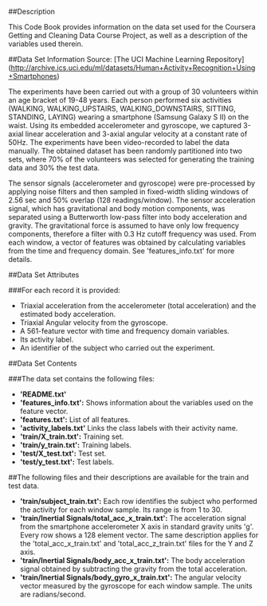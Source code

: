 ##Description

This Code Book provides information on the data set used for the Coursera Getting and Cleaning Data Course Project, as well as a description of the variables used therein.


##Data Set Information 
Source: [The UCI Machine Learning Repository] (http://archive.ics.uci.edu/ml/datasets/Human+Activity+Recognition+Using+Smartphones)

The experiments have been carried out with a group of 30 volunteers within an age bracket of 19-48 years. Each person performed six activities (WALKING, WALKING_UPSTAIRS, WALKING_DOWNSTAIRS, SITTING, STANDING, LAYING) wearing a smartphone (Samsung Galaxy S II) on the waist. Using its embedded accelerometer and gyroscope, we captured 3-axial linear acceleration and 3-axial angular velocity at a constant rate of 50Hz. The experiments have been video-recorded to label the data manually. The obtained dataset has been randomly partitioned into two sets, where 70% of the volunteers was selected for generating the training data and 30% the test data. 

The sensor signals (accelerometer and gyroscope) were pre-processed by applying noise filters and then sampled in fixed-width sliding windows of 2.56 sec and 50% overlap (128 readings/window). The sensor acceleration signal, which has gravitational and body motion components, was separated using a Butterworth low-pass filter into body acceleration and gravity. The gravitational force is assumed to have only low frequency components, therefore a filter with 0.3 Hz cutoff frequency was used. From each window, a vector of features was obtained by calculating variables from the time and frequency domain. See 'features_info.txt' for more details. 

##Data Set Attributes

###For each record it is provided:
* Triaxial acceleration from the accelerometer (total acceleration) and the estimated body acceleration.
* Triaxial Angular velocity from the gyroscope. 
* A 561-feature vector with time and frequency domain variables. 
* Its activity label. 
* An identifier of the subject who carried out the experiment.

##Data Set Contents

###The data set contains the following files:
* **'README.txt'**
* **'features_info.txt':** Shows information about the variables used on the feature vector.
* **'features.txt':** List of all features.
* **'activity_labels.txt'** Links the class labels with their activity name.
* **'train/X_train.txt':** Training set.
* **'train/y_train.txt':** Training labels.
* **'test/X_test.txt':** Test set.
* **'test/y_test.txt':** Test labels.

##The following files and their descriptions are available for the train and test data. 
* **'train/subject_train.txt':** Each row identifies the subject who performed the activity for each window sample. Its range is from 1 to 30. 
* **'train/Inertial Signals/total_acc_x_train.txt':** The acceleration signal from the smartphone accelerometer X axis in standard gravity units 'g'. Every row shows a 128 element vector. The same description applies for the 'total_acc_x_train.txt' and 'total_acc_z_train.txt' files for the Y and Z axis. 
* **'train/Inertial Signals/body_acc_x_train.txt':** The body acceleration signal obtained by subtracting the gravity from the total acceleration. 
* **'train/Inertial Signals/body_gyro_x_train.txt':** The angular velocity vector measured by the gyroscope for each window sample. The units are radians/second. 

